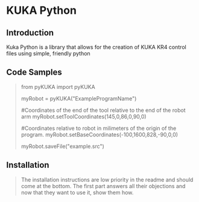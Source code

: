 # KUKA Python

## Introduction

Kuka Python is a library that allows for the creation of KUKA KR4 control files using simple, friendly python

## Code Samples

> from pyKUKA import pyKUKA	
>
> myRobot  = pyKUKA("ExampleProgramName")
>
> #Coordinates of the end of the tool relative to the end of the robot arm
> myRobot.setToolCoordinates(145,0,86,0,90,0)
>
> #Coordinates relative to robot in milimeters of the origin of the program.
> myRobot.setBaseCoordinates(-100,1600,828,-90,0,0)
>
> myRobot.saveFile("example.src")

## Installation

> The installation instructions are low priority in the readme and should come at the bottom. The first part answers all their objections and now that they want to use it, show them how.
